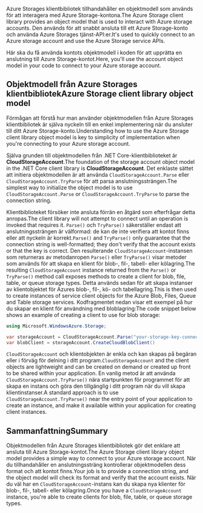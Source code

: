 <span data-ttu-id="ff70a-101">Azure Storages klientbibliotek tillhandahåller en objektmodell som används för att interagera med Azure Storage-kontona.</span><span class="sxs-lookup"><span data-stu-id="ff70a-101">The Azure Storage client library provides an object model that is used to interact with Azure storage accounts.</span></span> <span data-ttu-id="ff70a-102">Den används för att snabbt ansluta till ett Azure Storage-konto och använda Azure Storages tjänst-API:er.</span><span class="sxs-lookup"><span data-stu-id="ff70a-102">It's used to quickly connect to an Azure storage account and use the Azure Storage service APIs.</span></span> 

<span data-ttu-id="ff70a-103">Här ska du få använda kontots objektmodell i koden för att upprätta en anslutning till Azure Storage-kontot.</span><span class="sxs-lookup"><span data-stu-id="ff70a-103">Here, you'll use the account object model in your code to connect to your Azure storage account.</span></span>

## <a name="azure-storage-client-library-object-model"></a><span data-ttu-id="ff70a-104">Objektmodell från Azure Storages klientbibliotek</span><span class="sxs-lookup"><span data-stu-id="ff70a-104">Azure Storage client library object model</span></span>

<span data-ttu-id="ff70a-105">Förmågan att förstå hur man använder objektmodellen från Azure Storages klientbibliotek är själva nyckeln till en enkel implementering när du ansluter till ditt Azure Storage-konto.</span><span class="sxs-lookup"><span data-stu-id="ff70a-105">Understanding how to use the Azure Storage client library object model is key to simplicity of implementation when you're connecting to your Azure storage account.</span></span>

<span data-ttu-id="ff70a-106">Själva grunden till objektmodellen från .NET Core-klientbiblioteket är **CloudStorageAccount**.</span><span class="sxs-lookup"><span data-stu-id="ff70a-106">The foundation of the storage account object model in the .NET Core client library is **CloudStorageAccount**.</span></span> <span data-ttu-id="ff70a-107">Det enklaste sättet att initiera objektmodellen är att använda `CloudStorageAccount.Parse` eller `CloudStorageAccount.TryParse` för att parsa anslutningssträngen.</span><span class="sxs-lookup"><span data-stu-id="ff70a-107">The simplest way to initialize the object model is to use `CloudStorageAccount.Parse` or `CloudStorageAccount.TryParse` to parse the connection string.</span></span>

<span data-ttu-id="ff70a-108">Klientbiblioteket försöker inte ansluta förrän en åtgärd som efterfrågar detta anropas.</span><span class="sxs-lookup"><span data-stu-id="ff70a-108">The client library will not attempt to connect until an operation is invoked that requires it.</span></span> <span data-ttu-id="ff70a-109">`Parse()` och `TryParse()` säkerställer endast att anslutningssträngen är välformad: de kan de inte verifiera att kontot finns eller att nyckeln är korrekt.</span><span class="sxs-lookup"><span data-stu-id="ff70a-109">`Parse()` and `TryParse()` only guarantee that the connection string is well-formatted; they don't verify that the account exists or that the key is correct.</span></span> <span data-ttu-id="ff70a-110">Den resulterande `CloudStorageAccount`-instansen som returneras av metodanropen `Parse()` eller `TryParse()` visar metoder som används för att skapa en klient för blob-, fil-, tabell- eller kölagring.</span><span class="sxs-lookup"><span data-stu-id="ff70a-110">The resulting `CloudStorageAccount` instance returned from the `Parse()` or `TryParse()` method call exposes methods to create a client for blob, file, table, or queue storage types.</span></span> <span data-ttu-id="ff70a-111">Detta används sedan för att skapa instanser av klientobjektet för Azures blob-, fil-, kö- och tabellagring.</span><span class="sxs-lookup"><span data-stu-id="ff70a-111">This is then used to create instances of service client objects for the Azure Blob, Files, Queue and Table storage services.</span></span> <span data-ttu-id="ff70a-112">Kodfragmentet nedan visar ett exempel på hur du skapar en klient för användning med bloblagring:</span><span class="sxs-lookup"><span data-stu-id="ff70a-112">The code snippet below shows an example of creating a client to use for blob storage:</span></span>

```c#
using Microsoft.WindowsAzure.Storage;

var storageAccount = CloudStorageAccount.Parse("your-storage-key-connection-string");
var blobClient = storageAccount.CreateCloudBlobClient()
```

<span data-ttu-id="ff70a-113">`CloudStorageAccount` och klientobjekten är enkla och kan skapas på begäran eller i förväg för delning i ditt program.</span><span class="sxs-lookup"><span data-stu-id="ff70a-113">`CloudStorageAccount` and the client objects are lightweight and can be created on demand or created up front to be shared within your application.</span></span> <span data-ttu-id="ff70a-114">En vanlig metod är att använda `CloudStorageAccount.TryParse()` nära startpunkten för programmet för att skapa en instans och göra den tillgänglig i ditt program när du vill skapa klientinstanser.</span><span class="sxs-lookup"><span data-stu-id="ff70a-114">A standard approach is to use `CloudStorageAccount.TryParse()` near the entry point of your application to create an instance, and make it available within your application for creating client instances.</span></span>

## <a name="summary"></a><span data-ttu-id="ff70a-115">Sammanfattning</span><span class="sxs-lookup"><span data-stu-id="ff70a-115">Summary</span></span>

<span data-ttu-id="ff70a-116">Objektmodellen från Azure Storages klientbibliotek gör det enklare att ansluta till Azure Storage-kontot.</span><span class="sxs-lookup"><span data-stu-id="ff70a-116">The Azure Storage client library object model provides a simple way to connect to your Azure storage account.</span></span> <span data-ttu-id="ff70a-117">När du tillhandahåller en anslutningssträng kontrollerar objektmodellen dess format och att kontot finns.</span><span class="sxs-lookup"><span data-stu-id="ff70a-117">Your job is to provide a connection string, and the object model will check its format and verify that the account exists.</span></span> <span data-ttu-id="ff70a-118">När du väl har en `CloudStorageAccount`-instans kan du skapa nya klienter för blob-, fil-, tabell- eller kölagring.</span><span class="sxs-lookup"><span data-stu-id="ff70a-118">Once you have a `CloudStorageAccount` instance, you're able to create clients for blob, file, table, or queue storage types.</span></span> 